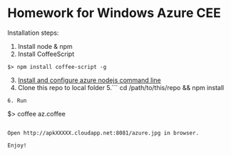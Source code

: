 Homework for Windows Azure CEE
==============================

Installation steps:

1. Install node & npm
2. Install CoffeeScript
```
$> npm install coffee-script -g
```
3. [Install and configure azure nodejs command line](http://www.windowsazure.com/en-us/manage/install-and-configure-cli/)
4. Clone this repo to local folder
5.```
cd /path/to/this/repo && npm install
```
6. Run
```
$> coffee az.coffee
```

Open http://apkXXXXX.cloudapp.net:8081/azure.jpg in browser.

Enjoy!
